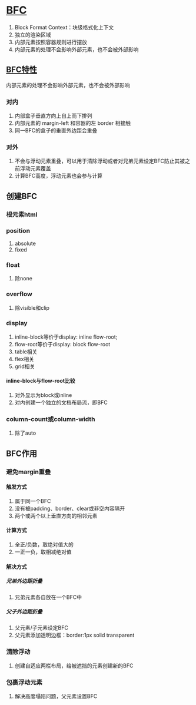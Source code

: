 # [BFC](https://zhuanlan.zhihu.com/p/25321647)
1. Block Format Context：块级格式化上下文
2. 独立的渲染区域
3. 内部元素按照容器规则进行摆放
4. 内部元素的处理不会影响外部元素，也不会被外部影响

## [BFC特性](https://segmentfault.com/a/1190000009545742)

内部元素的处理不会影响外部元素，也不会被外部影响

### 对内

1. 内部盒子垂直方向上自上而下排列
2. 内部元素的 margin-left 和容器的左 border 相接触
3. 同一BFC的盒子的垂直外边距会重叠

### 对外

1. 不会与浮动元素重叠，可以用于清除浮动或者对兄弟元素设定BFC防止其被之前浮动元素覆盖
2. 计算BFC高度，浮动元素也会参与计算

## 创建BFC

### 根元素html

### position

1. absolute
2. fixed

### float

1. 除none

### overflow

1. 除visible和clip

### display

1. inline-block等价于display: inline flow-root;
2. flow-root等价于display: block flow-root
3. table相关
4. flex相关
5. grid相关

#### inline-block与flow-root比较

1. 对外显示为block或inline
2. 对内创建一个独立的文档布局流，即BFC

### column-count或column-width

1. 除了auto

## BFC作用

### 避免margin重叠

#### 触发方式

1. 属于同一个BFC
2. 没有被padding、border、clear或非空内容隔开
3. 两个或两个以上垂直方向的相邻元素

#### 计算方式

1. 全正/负数，取绝对值大的
2. 一正一负，取相减绝对值

#### 解决方式

##### 兄弟外边距折叠

1. 兄弟元素各自放在一个BFC中

##### 父子外边距折叠

1. 父元素/子元素设定BFC
2. 父元素添加透明边框：border:1px solid transparent

### 清除浮动

1. 创建自适应两栏布局，给被遮挡的元素创建新的BFC

### 包裹浮动元素

1. 解决高度塌陷问题，父元素设置BFC
